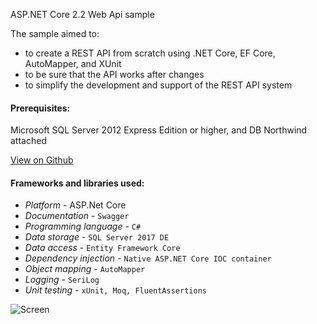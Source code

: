 ASP.NET Core 2.2 Web Api sample

The sample aimed to:
- to create a REST API from scratch using .NET Core, EF Core, AutoMapper, and XUnit
- to be sure that the API works after changes
- to simplify the development and support of the REST API system

#### Prerequisites:
Microsoft SQL Server 2012 Express Edition or higher, and DB Northwind attached

[View on Github](https://github.com/StupeniNET/OMSWeb)

#### Frameworks and libraries used:
- *Platform* - ASP.Net Core
- *Documentation* - `Swagger`
- *Programming language* - `C#`
- *Data storage* - `SQL Server 2017 DE`
- *Data access* - `Entity Framework Core`
- *Dependency injection* - `Native ASP.NET Core IOC container` 
- *Object mapping* - `AutoMapper`
- *Logging* - `SeriLog`
- *Unit testing* - `xUnit, Moq, FluentAssertions`

![Screen](https://github.com/StupeniNET/OMSWeb/blob/master/OMSWeb/Screenshots/screen.PNG?raw=true)
